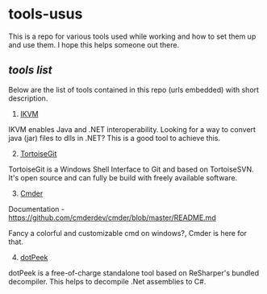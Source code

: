 # **tools-usus**
This is a repo for various tools used while working and how to set them up and use them. I hope this helps someone out there.

## _tools list_
Below are the list of tools contained in this repo (urls embedded) with short description.

1. [IKVM](https://www.ikvm.net/ "IKVM")

IKVM enables Java and .NET interoperability.
Looking for a way to convert java (jar) files to dlls in .NET? This is a good tool to achieve this.

2. [TortoiseGit](https://tortoisegit.org/ "TortoiseGit")

TortoiseGit is a Windows Shell Interface to Git and based on TortoiseSVN. It's open source and can fully be build with freely available software.

3. [Cmder](https://cmder.net/ "Cmder")

Documentation - https://github.com/cmderdev/cmder/blob/master/README.md

Fancy a colorful and customizable cmd on windows?, Cmder is here for that.

4. [dotPeek](https://www.jetbrains.com/decompiler/ "dotPeek")

dotPeek is a free-of-charge standalone tool based on ReSharper's bundled decompiler. This helps to decompile .Net assemblies to C#.
